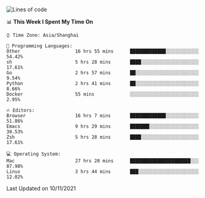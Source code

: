 <!--START_SECTION:waka-->
![Lines of code](https://img.shields.io/badge/From%20Hello%20World%20I%27ve%20Written-34457%20lines%20of%20code-blue)

📊 **This Week I Spent My Time On** 

```text
⌚︎ Time Zone: Asia/Shanghai

💬 Programming Languages: 
Other                    16 hrs 55 mins      █████████████░░░░░░░░░░░░   54.42% 
sh                       5 hrs 28 mins       ████░░░░░░░░░░░░░░░░░░░░░   17.61% 
Go                       2 hrs 57 mins       ██░░░░░░░░░░░░░░░░░░░░░░░   9.54% 
Python                   2 hrs 41 mins       ██░░░░░░░░░░░░░░░░░░░░░░░   8.66% 
Docker                   55 mins             ░░░░░░░░░░░░░░░░░░░░░░░░░   2.95%

🔥 Editors: 
Browser                  16 hrs 7 mins       █████████████░░░░░░░░░░░░   51.86% 
Emacs                    9 hrs 29 mins       ███████░░░░░░░░░░░░░░░░░░   30.53% 
Zsh                      5 hrs 28 mins       ████░░░░░░░░░░░░░░░░░░░░░   17.61%

💻 Operating System: 
Mac                      27 hrs 20 mins      ██████████████████████░░░   87.98% 
Linux                    3 hrs 44 mins       ███░░░░░░░░░░░░░░░░░░░░░░   12.02%

```


 Last Updated on 10/11/2021
<!--END_SECTION:waka-->
